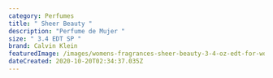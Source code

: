 ```yaml
---
category: Perfumes
title: " Sheer Beauty "
description: "Perfume de Mujer "
size: " 3.4 EDT SP "
brand: Calvin Klein
featuredImage: /images/womens-fragrances-sheer-beauty-3-4-oz-edt-for-women-1_2400x.jpg
dateCreated: 2020-10-20T02:34:37.035Z
---
```

